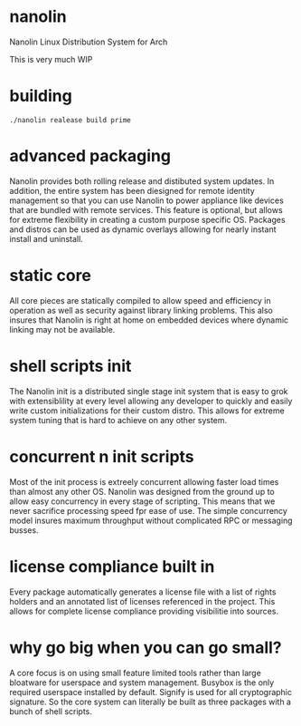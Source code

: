 # nanolin
Nanolin Linux Distribution System for Arch

This is very much WIP 

# building

```shell
./nanolin realease build prime
```

# advanced packaging

Nanolin provides both rolling release and distibuted system updates. In addition,
the entire system has been diesigned for remote identity management so that you
can use Nanolin to power appliance like devices that are bundled with remote
services. This feature is optional, but allows for extreme flexibility in creating
a custom purpose specific OS. Packages and distros can be used as dynamic overlays
allowing for nearly instant install and uninstall.

# static core

All core pieces are statically compiled to allow speed and efficiency in operation
as well as security against library linking problems. This also insures that Nanolin
is right at home on embedded devices where dynamic linking may not be available.

# shell scripts init

The Nanolin init is a distributed single stage init system that is easy to grok
with extensiblility at every level allowing any developer to quickly and easily
write custom initializations for their custom distro. This allows for extreme
system tuning that is hard to achieve on any other system.

# concurrent n init scripts

Most of the init process is extreely concurrent allowing faster load times than
almost any other OS. Nanolin was designed from the ground up to allow easy
concurrency in every stage of scripting. This means that we never sacrifice
processing speed fpr ease of use. The simple concurrency model insures maximum
throughput without complicated RPC or messaging busses.

# license compliance built in
Every package automatically generates a license file with a list of rights holders
and an annotated list of licenses referenced in the project. This allows for
complete license compliance providing visibilitie into sources.

# why go big when you can go small?

A core focus is on using small feature limited tools rather than large bloatware
for userspace and system management. Busybox is the only required userspace
installed by default. Signify is used for all cryptographic signature. So the
core system can literally be built as three packages with a bunch of shell scripts.



